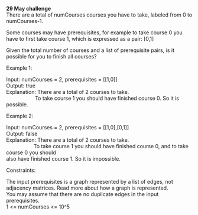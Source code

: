 <strong>29 May challenge</strong></br>
There are a total of numCourses courses you have to take, labeled from 0 to numCourses-1.</br>

Some courses may have prerequisites, for example to take course 0 you have to first take course 1, which is expressed as a pair: [0,1]</br>

Given the total number of courses and a list of prerequisite pairs, is it possible for you to finish all courses?</br>

Example 1:</br>

Input: numCourses = 2, prerequisites = [[1,0]]</br>
Output: true</br>
Explanation: There are a total of 2 courses to take. </br>
           &nbsp;&emsp; &emsp;&emsp;&emsp;&emsp;To take course 1 you should have finished course 0. So it is possible.</br>
             
Example 2:</br>

Input: numCourses = 2, prerequisites = [[1,0],[0,1]]</br>
Output: false</br>
Explanation: There are a total of 2 courses to take. </br>
            &nbsp;&emsp;&emsp;&emsp;&emsp;&emsp;To take course 1 you should have finished course 0, and to take course 0 you should</br>
             also have finished course 1. So it is impossible.</br>
 

Constraints:</br>

The input prerequisites is a graph represented by a list of edges, not adjacency matrices. Read more about how a graph is represented.</br>
You may assume that there are no duplicate edges in the input prerequisites.</br>
1 <= numCourses <= 10^5</br>
